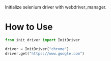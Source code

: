 Initialize selenium driver with webdriver_manager.

# How to Use
```python
from init_driver import InitDriver

driver = InitDriver("chrome")
driver.get("https://www.google.com")
```
